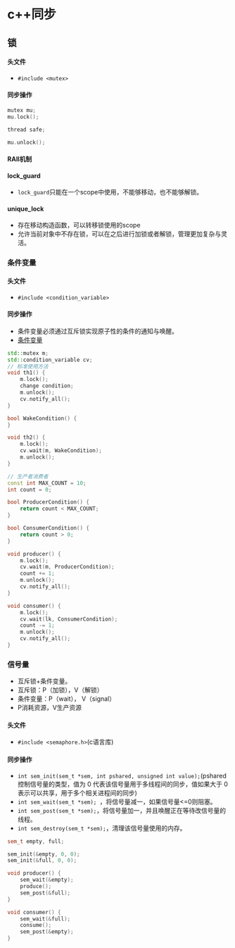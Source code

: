 # 

# c++同步

## 锁

#### 头文件

+ `#include <mutex>`

#### 同步操作

``` cpp
mutex mu;
mu.lock();

thread safe;

mu.unlock();
```

#### RAII机制

#### lock_guard

+ `lock_guard`只能在一个scope中使用，不能够移动，也不能够解锁。

#### unique_lock

+ 存在移动构造函数，可以转移锁使用的scope
+ 允许当前对象中不存在锁，可以在之后进行加锁或者解锁，管理更加复杂与灵活。

### 条件变量

#### 头文件

+ `#include <condition_variable>`

#### 同步操作

+ 条件变量必须通过互斥锁实现原子性的条件的通知与唤醒。
+ [条件变量](https://en.cppreference.com/w/cpp/thread/condition_variable)

``` cpp
std::mutex m;
std::condition_variable cv;
// 标准使用方法
void th1() {
    m.lock();
    change condition;
    m.unlock();
    cv.notify_all();
}

bool WakeCondition() {
}

void th2() {
    m.lock();
    cv.wait(m, WakeCondition);
    m.unlock();
}

// 生产者消费者
const int MAX_COUNT = 10;
int count = 0;

bool ProducerCondition() {
    return count < MAX_COUNT;
}

bool ConsumerCondition() {
    return count > 0;
}

void producer() {
    m.lock();
    cv.wait(m, ProducerCondition);
    count += 1;
    m.unlock();
    cv.notify_all();
}

void consumer() {
    m.lock();
    cv.wait(lk, ConsumerCondition);
    count -= 1;
    m.unlock();
    cv.notify_all();
}
```

### 信号量

+ 互斥锁+条件变量。
+ 互斥锁：P（加锁），V（解锁）
+ 条件变量：P（wait）， V（signal）
+ P消耗资源，V生产资源

#### 头文件

+ `#include <semaphore.h>`(c语言库)

#### 同步操作

+ `int sem_init(sem_t *sem, int pshared, unsigned int value);`(pshared 控制信号量的类型，值为 0 代表该信号量用于多线程间的同步，值如果大于 0 表示可以共享，用于多个相关进程间的同步)
+ `int sem_wait(sem_t *sem); `，将信号量减一，如果信号量<=0则阻塞。
+ `int sem_post(sem_t *sem);`，将信号量加一，并且唤醒正在等待改信号量的线程。
+ `int sem_destroy(sem_t *sem);`，清理该信号量使用的内存。

``` cpp
sem_t empty, full;

sem_init(&empty, 0, 0);
sem_init(&full, 0, 0);

void producer() {
    sem_wait(&empty);
    produce();
    sem_post(&full);
}

void consumer() {
    sem_wait(&full);
    consume();
    sem_post(&empty);
}
```


